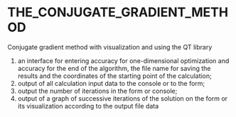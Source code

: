 # THE_CONJUGATE_GRADIENT_METHOD
Conjugate gradient method with visualization and using the QT library

1) an interface for entering accuracy for one-dimensional optimization and accuracy for the end of the algorithm, the file name for saving
the results and the coordinates of the starting point of the calculation;
2) output of all calculation input data to the console or to the form;
3) output the number of iterations in the form or console;
4) output of a graph of successive iterations of the solution on the form or its visualization according to the output file data
